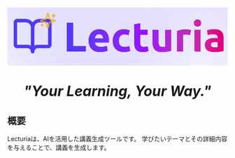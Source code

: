 # ![logo](assets/logo.png)

<p align="center" style="font-size: 32px; font-weight: bold; font-style: italic;">
  <strong>"Your Learning, Your Way."</strong>
</p>

## 概要

Lecturiaは、AIを活用した講義生成ツールです。
学びたいテーマとその詳細内容を与えることで、講義を生成します。
